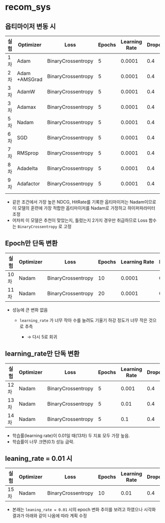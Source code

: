 # recom_sys
## 옵티마이저 변동 시

| 실험 | Optimizer     | Loss               | Epochs | Learning Rate | Dropout | Batch Size | Embed Dim | NDCG        | HitRate     |
| -- | ------------- | ------------------ | ------ | ------------- | ------- | ---------- | --------- | ----------- | ----------- |
| 1차 | Adam          | BinaryCrossentropy | 5      | 0.0001        | 0.4     | 2048       | 16        | 0.66172     | 0.63026     |
| 2차 | Adam +AMSGrad | BinaryCrossentropy | 5      | 0.0001        | 0.4     | 2048       | 16        | 0.66164     | 0.63027     |
| 3차 | AdamW         | BinaryCrossentropy | 5      | 0.0001        | 0.4     | 2048       | 16        | 0.66159     | 0.62996     |
| 3차 | Adamax        | BinaryCrossentropy | 5      | 0.0001        | 0.4     | 2048       | 16        | 0.64647     | 0.62153     |
| 5차 | Nadam         | BinaryCrossentropy | 5      | 0.0001        | 0.4     | 2048       | 16        | **0.66218** | **0.63056** |
| 6차 | SGD           | BinaryCrossentropy | 5      | 0.0001        | 0.4     | 2048       | 16        | 0.55241     | 0.56786     |
| 7차 | RMSprop       | BinaryCrossentropy | 5      | 0.0001        | 0.4     | 2048       | 16        | 0.54495     | 0.56434     |
| 8차 | Adadelta      | BinaryCrossentropy | 5      | 0.0001        | 0.4     | 2048       | 16        | 0.56492     | 0.5742      |
| 9차 | Adafactor     | BinaryCrossentropy | 5      | 0.0001        | 0.4     | 2048       | 16        | 0.58743     | 0.58552     |
|    |               |                    |        |               |         |            |           |             |             |

* 같은 조건에서 가장 높은 NDCG, HitRate를 기록한 옵티마이저는 Nadam이므로 이 모델의 훈련에 가장 적합한 옵티마이저를 Nadam로 가정하고 하이퍼파라미터 조정
* 어차피 이 모델은 추천이 맞았는지, 틀렸는지 2가지 경우만 취급하므로 Loss 함수는 `BinaryCrossentropy` 로 고정

## Epoch만 단독 변환

| 실험  | Optimizer | Loss               | Epochs | Learning Rate | Dropout | Batch Size | Embed Dim | NDCG    | HitRate |
| --- | --------- | ------------------ | ------ | ------------- | ------- | ---------- | --------- | ------- | ------- |
| 10차 | Nadam     | BinaryCrossentropy | 10     | 0.0001        | 0.4     | 2048       | 16        | 0.66151 | 0.63036 |
| 11차 | Nadam     | BinaryCrossentropy | 20     | 0.0001        | 0.4     | 2048       | 16        | 0.66167 | 0.63023 |

* 성능에 큰 변화 없음

  * `learning_rate` 가 너무 작아 수를 늘려도 기울기 하강 정도가 너무 작은 것으로 추측

    * → 다시 5로 회귀

## learning\_rate만 단독 변환

| 실험  | Optimizer | Loss               | Epochs | Learning Rate | Dropout | Batch Size | Embed Dim | nDCG        | Hit Rate    |
| --- | --------- | ------------------ | ------ | ------------- | ------- | ---------- | --------- | ----------- | ----------- |
| 12차 | Nadam     | BinaryCrossentropy | 5      | 0.001         | 0.4     | 2 048      | 16        | **0.66255** | **0.63061** |
| 13차 | Nadam     | BinaryCrossentropy | 5      | 0.01          | 0.4     | 2 048      | 16        | **0.67102** | **0.63600** |
| 14차 | Nadam     | BinaryCrossentropy | 5      | 0.1           | 0.4     | 2 048      | 16        | **0.55717** | **0.57051** |

* 학습률(learning rate)이 0.01일 때(13차) 두 지표 모두 가장 높음.
* 학습률이 너무 크면(0.1) 성능 급락.

## leaning\_rate = 0.01 시

| 실험  | Optimizer | Loss               | Epochs | Learning Rate | Dropout | Batch Size | Embed Dim | nDCG        | Hit Rate    |
| --- | --------- | ------------------ | ------ | ------------- | ------- | ---------- | --------- | ----------- | ----------- |
| 15차 | Nadam     | BinaryCrossentropy | 10     | 0.01          | 0.4     | 2 048      | 16        | **0.67087** | **0.63054** |

* 본래는 `leaning_rate = 0.01` 시의 epoch 변화 추이를 보려고 하였으나 시각화 결과가 아래와 같이 나옴에 따라 계획 수정


